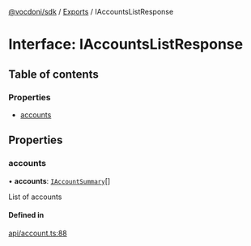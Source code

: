 [@vocdoni/sdk](/sdk) / [Exports](../modules) / IAccountsListResponse

# Interface: IAccountsListResponse

## Table of contents

### Properties

- [accounts](IAccountsListResponse#accounts)

## Properties

### accounts

• **accounts**: [`IAccountSummary`](../modules#iaccountsummary)[]

List of accounts

#### Defined in

[api/account.ts:88](https://github.com/vocdoni/vocdoni-sdk/blob/0a4464c/src/api/account.ts#L88)
